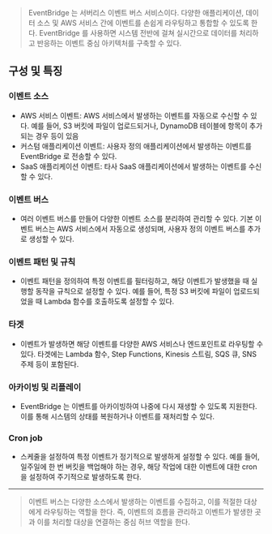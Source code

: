 > EventBridge 는 서버리스 이벤트 버스 서비스이다. 다양한 애플리케이션, 데이터 소스 및 AWS 서비스 간에 이벤트를 손쉽게 라우팅하고 통합할 수 있도록 한다. EventBridge 를 사용하면 시스템 전반에 걸쳐 실시간으로 데이터를 처리하고 반응하는 이벤트 중심 아키텍처를 구축할 수 있다.

## 구성 및 특징

### 이벤트 소스

- AWS 서비스 이벤트: AWS 서비스에서 발생하는 이벤트를 자동으로 수신할 수 있다. 예를 들어, S3 버킷에 파일이 업로드되거나, DynamoDB 테이블에 항목이 추가되는 경우 등이 있음
- 커스텀 애플리케이션 이벤트: 사용자 정의 애플리케이션에서 발생하는 이벤트를 EventBridge 로 전송할 수 있다.
- SaaS 애플리케이션 이벤트: 타사 SaaS 애플리케이션에서 발생하는 이벤트를 수신할 수 있다.

### 이벤트 버스

- 여러 이벤트 버스를 만들어 다양한 이벤트 소스를 분리하여 관리할 수 있다. 기본 이벤트 버스는 AWS 서비스에서 자동으로 생성되며, 사용자 정의 이벤트 버스를 추가로 생성할 수 있다.

### 이벤트 패턴 및 규칙

- 이벤트 패턴을 정의하여 특정 이벤트를 필터링하고, 해당 이벤트가 발생했을 때 실행할 동작을 규칙으로 설정할 수 있다. 예를 들어, 특정 S3 버킷에 파일이 업로드되었을 때 Lambda 함수를 호출하도록 설정할 수 있다.

### 타겟

- 이벤트가 발생하면 해당 이벤트를 다양한 AWS 서비스나 엔드포인트로 라우팅할 수 있다. 타겟에는 Lambda 함수, Step Functions, Kinesis 스트림, SQS 큐, SNS 주제 등이 포함된다.

### 아카이빙 및 리플레이

- EventBridge 는 이벤트를 아카이빙하여 나중에 다시 재생할 수 있도록 지원한다. 이를 통해 시스템의 상태를 복원하거나 이벤트를 재처리할 수 있다.

### Cron job

- 스케줄을 설정하여 특정 이벤트가 정기적으로 발생하게 설정할 수 있다. 예를 들어, 일주일에 한 번 버킷을 백업해야 하는 경우, 해당 작업에 대한 이벤트에 대한 cron 을 설정하여 주기적으로 발생하도록 한다.  

--- 

> 이벤트 버스는 다양한 소스에서 발생하는 이벤트를 수집하고, 이를 적절한 대상에게 라우팅하는 역할을 한다. 즉, 이벤트의 흐름을 관리하고 이벤트가 발생한 곳과 이를 처리할 대상을 연결하는 중심 허브 역할을 한다.